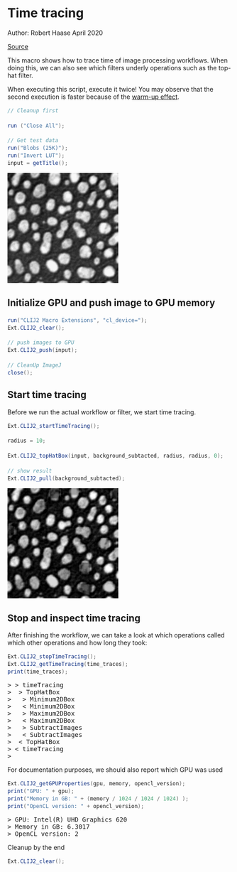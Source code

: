 

# Time tracing
Author: Robert Haase
April 2020

[Source](https://github.com/clij/clij2-docs/tree/master/src/main/macro/time_tracing.ijm)

This macro shows how to trace time of image processing workflows. 
When doing this, we can also see which filters underly operations such
as the top-hat filter.

When executing this script, execute it twice! 
You may observe that the second execution is faster because of the 
[warm-up effect](https://stackoverflow.com/questions/36198278/why-does-the-jvm-require-warmup).

```java
// Cleanup first

run ("Close All");

// Get test data
run("Blobs (25K)");
run("Invert LUT");
input = getTitle();

```
<a href="image_1587649367585.png"><img src="image_1587649367585.png" width="250" alt="blobs.gif"/></a>

## Initialize GPU and push image to GPU memory

```java
run("CLIJ2 Macro Extensions", "cl_device=");
Ext.CLIJ2_clear();

// push images to GPU
Ext.CLIJ2_push(input);

// CleanUp ImageJ
close();

```

## Start time tracing
Before we run the actual workflow or filter, we start time tracing.

```java
Ext.CLIJ2_startTimeTracing();

radius = 10;

Ext.CLIJ2_topHatBox(input, background_subtacted, radius, radius, 0);

// show result
Ext.CLIJ2_pull(background_subtacted);

```
<a href="image_1587649367718.png"><img src="image_1587649367718.png" width="250" alt="CLIJ2_topHatBox_result8"/></a>

## Stop and inspect time tracing
After finishing the workflow, we can take a look at which operations called which other operations
and how long they took:

```java
Ext.CLIJ2_stopTimeTracing();
Ext.CLIJ2_getTimeTracing(time_traces);
print(time_traces);

```
<pre>
> > timeTracing
>  > TopHatBox
>   > Minimum2DBox
>   < Minimum2DBox                                              3.1902 ms
>   > Maximum2DBox
>   < Maximum2DBox                                              4.5699 ms
>   > SubtractImages
>   < SubtractImages                                            0.699 ms
>  < TopHatBox                                                  8.7592 ms
> < timeTracing                                                 113.9269 ms
>  
</pre>

For documentation purposes, we should also report which GPU was used

```java
Ext.CLIJ2_getGPUProperties(gpu, memory, opencl_version);
print("GPU: " + gpu);
print("Memory in GB: " + (memory / 1024 / 1024 / 1024) );
print("OpenCL version: " + opencl_version);

```
<pre>
> GPU: Intel(R) UHD Graphics 620
> Memory in GB: 6.3017
> OpenCL version: 2
</pre>

Cleanup by the end

```java
Ext.CLIJ2_clear();
```



```
```
